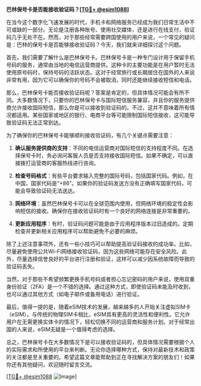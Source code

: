 **巴林保号卡是否能接收验证码？[[TG💪+ @esim1088](https://t.me/s/esim1088)]**

在当今这个数字化飞速发展的时代，手机卡和网络服务已经成为我们日常生活中不可或缺的一部分。无论是注册各种账号、使用社交媒体，还是进行在线支付，验证码几乎无处不在。然而，对于那些经常需要跨国使用的用户来说，一个常见的疑问是：巴林的保号卡是否能够接收验证码？今天，我们就来详细探讨这个问题。

首先，我们需要了解什么是巴林保号卡。巴林保号卡是一种专门设计用于保留手机号码的服务，通常由当地的电信运营商提供。这种卡的主要功能是在用户暂时无法使用原号码时，保持号码的活跃状态。这对于经常旅行或长期居住在国外的人来说非常有用，因为它可以确保你的号码不会被取消，同时还能继续接收短信和电话。

那么，巴林保号卡能否接收验证码呢？答案是肯定的，但具体情况可能会有所不同。大多数情况下，只要你的巴林保号卡与国际短信服务兼容，并且你的服务提供商允许接收国际短信，那么你是可以接收到验证码的。不过，这并不意味着所有情况都适用。某些国家或地区的银行、电商平台等可能限制国际短信接收，这可能导致验证码无法正常到达。

为了确保你的巴林保号卡能够顺利接收验证码，有几个关键点需要注意：

1. **确认服务提供商的支持**：不同的电信运营商对国际短信的支持程度不同。在选择保号卡时，务必询问客服人员是否支持接收国际短信。如果不确定，可以直接拨打运营商的客服热线进行咨询。

2. **检查号码格式**：有些平台要求输入完整的国际号码，包括国家代码。例如，在中国，国家代码是“+86”。如果你的验证码发送方没有正确填写国家代码，可能会导致验证码无法送达。

3. **网络环境**：虽然巴林保号卡可以在全球范围内使用，但网络环境的稳定性会影响短信的接收。确保你在接收验证码时有一个良好的网络连接是非常重要的。

4. **更新应用程序**：有时，验证码问题可能是由于应用程序版本过旧造成的。定期检查并更新相关应用程序可以帮助避免不必要的麻烦。

除了上述注意事项外，还有一些小技巧可以帮助提高验证码接收的成功率。比如，尽量避免使用公共Wi-Fi网络接收验证码，因为这些网络可能存在安全风险。此外，尽量选择信誉良好的平台进行注册和验证，这样可以减少因系统故障而导致的验证码丢失。

当然，对于那些不希望频繁更换手机号码或者担心忘记密码的用户来说，使用双重身份验证（2FA）是一个不错的选择。通过这种方式，即使验证码未能及时收到，也可以通过其他方式（如电子邮件或备用电话）进行验证。

最后，值得一提的是，随着eSIM技术的发展，越来越多的人开始关注虚拟SIM卡（eSIM）。与传统的物理SIM卡相比，eSIM具有更高的灵活性和便利性。它允许用户在无需更换实体卡的情况下，轻松切换不同的运营商和服务计划。对于经常出国的人来说，eSIM无疑是一个值得考虑的选择。

总之，巴林保号卡在大多数情况下是可以接收验证码的，但具体情况需要根据个人的实际需求和所使用的平台来判断。无论你选择哪种方式，保持对最新技术和政策的关注都是至关重要的。希望这篇文章能帮助到正在寻找解决方案的朋友们！如果你还有其他疑问，欢迎随时留言交流。

[[TG💪+ @esim1088](https://t.me/s/esim1088) ![Image](https://i.postimg.cc/4NQfJmqS/Snipaste-2025-05-13-00-14-12.png)]
